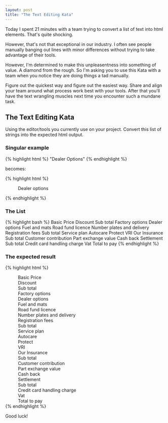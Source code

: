 ```yaml
---
layout: post
title: "The Text Editing Kata"
---
```


Today I spent 21 minutes with a team trying to convert a list of text into html elements. That's quite shocking.

However, that's not that exceptional in our industry. I often see people manually banging out lines with minor differences without trying to take advantage of their tools.

However, I'm determined to make this unpleasentness into something of value. A diamond from the rough. So I'm asking you to use this Kata with a team when you notice they are doing things a tad manually.

Figure out the quickest way and figure out the easiest way. Share and align your team around what process work best with your tools. After that you'll have the text wrangling muscles next time you encounter such a mundane task.

## The Text Editing Kata

Using the editor/tools you currently use on your project. 
Convert this list of strings into the expected html output. 

### Singular example

{% highlight html %}
"Dealer Options" 
{% endhighlight %}


becomes:

{% highlight html %}
<dd runat="server" id="ddDealerOptions">Dealer options</dd>
<dt runat="server" id="dtDealerOptions"></dt>

{% endhighlight %}

### The List

{% highlight bash %}
Basic Price
Discount
Sub total
Factory options
Dealer options
Fuel and mats
Road fund licence 
Number plates and delivery
Registration fees 
Sub total
Service plan
Autocare
Protect
VRI
Our Insurance
Sub total 
Customer contribution
Part exchange value
Cash back
Settlement
Sub total
Credit card handling charge
Vat
Total to pay
{% endhighlight %}

### The expected result

{% highlight html %}

<dd runat="server" id="ddBasicPrice">Basic Price</dt>
<dt runat="server" id="dtBasicPrice"></dt>

<dd runat="server" id="ddDiscount">Discount</dt>
<dt runat="server" id="dtDiscount"></dt>

<dd runat="server" id="ddSubTotal">Sub total</dt>
<dt runat="server" id="dtSubTotal"></dt>

<dd runat="server" id="ddFactoryOptions">Factory options</dt>
<dt runat="server" id="dtFactoryOptions"></dt>

<dd runat="server" id="ddDealerOptions">Dealer options</dt>
<dt runat="server" id="dtDealerOptions"></dt>

<dd runat="server" id="ddFuelAndMats">Fuel and mats</dt>
<dt runat="server" id="dtFuelAndMats"></dt>

<dd runat="server" id="ddRoadFundLicence">Road fund licence </dt>
<dt runat="server" id="dtRoadFundLicence"></dt>

<dd runat="server" id="ddNumberPlatesAndDelivery">Number plates and delivery</dt>
<dt runat="server" id="dtNumberPlatesAndDelivery"></dt>

<dd runat="server" id="ddRegistrationFees">Registration fees </dt>
<dt runat="server" id="dtRegistrationFees"></dt>

<dd runat="server" id="ddSubTotal">Sub total</dt>
<dt runat="server" id="dtSubTotal"></dt>

<dd runat="server" id="ddServicePlan">Service plan</dt>
<dt runat="server" id="dtServicePlan"></dt>

<dd runat="server" id="ddAutocare">Autocare</dt>
<dt runat="server" id="dtAutocare"></dt>

<dd runat="server" id="ddProtect">Protect</dt>
<dt runat="server" id="dtProtect"></dt>

<dd runat="server" id="ddVri">VRI</dt>
<dt runat="server" id="dtVri"></dt>

<dd runat="server" id="ddOurInsurance">Our Insurance</dt>
<dt runat="server" id="dtOurInsurance"></dt>

<dd runat="server" id="ddSubTotal">Sub total </dt>
<dt runat="server" id="dtSubTotal"></dt>

<dd runat="server" id="ddCustomerContribution">Customer contribution</dt>
<dt runat="server" id="dtCustomerContribution"></dt>

<dd runat="server" id="ddPartExchangeValue">Part exchange value</dt>
<dt runat="server" id="dtPartExchangeValue"></dt>

<dd runat="server" id="ddCashBack">Cash back</dt>
<dt runat="server" id="dtCashBack"></dt>

<dd runat="server" id="ddSettlement">Settlement</dt>
<dt runat="server" id="dtSettlement"></dt>

<dd runat="server" id="ddSubTotal">Sub total</dt>
<dt runat="server" id="dtSubTotal"></dt>

<dd runat="server" id="ddCreditCardHandlingCharge">Credit card handling charge</dt>
<dt runat="server" id="dtCreditCardHandlingCharge"></dt>

<dd runat="server" id="ddVat">Vat</dt>
<dt runat="server" id="dtVat"></dt>

<dd runat="server" id="ddTotalToPay">Total to pay</dt>
<dt runat="server" id="dtTotalToPay"></dt>
{% endhighlight %}

Good luck!
